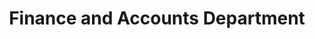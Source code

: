 ---
layout: page
title: Finance and Accounts Department
permalink: "/about/departments/finance"
main: |-
    The Department is responsible for the financial operations of the Council. These include preparation and defence of the annual budgets, expenditure planning and execution, maintenance of the Council’s internal control, record keeping and management. Considering the size and magnitude of the daily operations of the Council and zonal offices, this department plays a vital role in ensuring that the mandate of the Council is achieved without delay or hitches.
    
    The department ensures that Council abides by the Federal Government’s financial regulations, extant rules, accounting and auditing standards. It further renders statutorily periodic returns and reports to requisite agencies. The department also monitors, as well as interfaces, on Council’s behalf, with the Offices of the Accountant and Auditor Generals of the Federation, Federal Ministry of Budget and National Planning, Federal Ministry of Finance, Federal Inland Revenue Service, both Houses of the National Assembly and the Central Bank of Nigeria on general finance issues, employees’ remuneration and benefit matters.
---